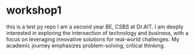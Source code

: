 # workshop1
this is a test py repo
I am a second year BE, CSBS at Dr.AIT. 
I am deeply interested in exploring the intersection of technology and business, with a focus on leveraging innovative solutions for real-world challenges.
My academic journey emphasizes problem-solving, critical thinking.

